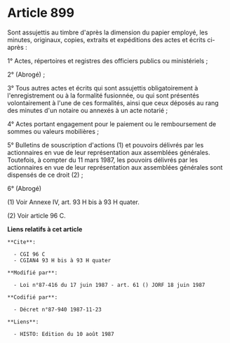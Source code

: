 # Article 899

Sont assujettis au timbre d'après la dimension du papier employé, les minutes, originaux, copies, extraits et expéditions des
actes et écrits ci-après :

1° Actes, répertoires et registres des officiers publics ou ministériels ;

2° (Abrogé) ;

3° Tous autres actes et écrits qui sont assujettis obligatoirement à l'enregistrement ou à la formalité fusionnée, ou qui
sont présentés volontairement à l'une de ces formalités, ainsi que ceux déposés au rang des minutes d'un notaire ou annexés à
un acte notarié ;

4° Actes portant engagement pour le paiement ou le remboursement de sommes ou valeurs mobilières ;

5° Bulletins de souscription d'actions (1) et pouvoirs délivrés par les actionnaires en vue de leur représentation aux
assemblées générales. Toutefois, à compter du 11 mars 1987, les pouvoirs délivrés par les actionnaires en vue de leur
représentation aux assemblées générales sont dispensés de ce droit (2) ;

6° (Abrogé)

(1) Voir Annexe IV, art. 93 H bis à 93 H quater.

(2) Voir article 96 C.

**Liens relatifs à cet article**

	**Cite**:

	  - CGI 96 C
	  - CGIAN4 93 H bis à 93 H quater

	**Modifié par**:

	  - Loi n°87-416 du 17 juin 1987 - art. 61 () JORF 18 juin 1987

	**Codifié par**:

	  - Décret n°87-940 1987-11-23

	**Liens**:

	  - HISTO: Edition du 10 août 1987
